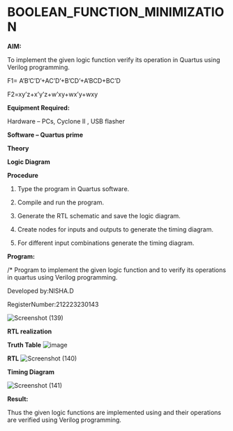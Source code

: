 # BOOLEAN_FUNCTION_MINIMIZATION

**AIM:**

To implement the given logic function verify its operation in Quartus using Verilog programming.

F1= A’B’C’D’+AC’D’+B’CD’+A’BCD+BC’D 

F2=xy’z+x’y’z+w’xy+wx’y+wxy

**Equipment Required:**

Hardware – PCs, Cyclone II , USB flasher

**Software – Quartus prime**

**Theory**

**Logic Diagram**

**Procedure**

1.	Type the program in Quartus software.

2.	Compile and run the program.

3.	Generate the RTL schematic and save the logic diagram.

4.	Create nodes for inputs and outputs to generate the timing diagram.

5.	For different input combinations generate the timing diagram.


**Program:**

/* Program to implement the given logic function and to verify its operations in quartus using Verilog programming. 

Developed by:NISHA.D 

RegisterNumber:212223230143

![Screenshot (139)](https://github.com/Nishadayalan/BOOLEAN_FUNCTION_MINIMIZATION/assets/144870468/f5936d79-1e9e-4037-98f1-7c453afa28fb)




**RTL realization**

**Truth Table**
![image](https://github.com/Nishadayalan/BOOLEAN_FUNCTION_MINIMIZATION/assets/145743072/89b083e7-5dbd-47c4-851a-6adf4d83bc46)

**RTL**
![Screenshot (140)](https://github.com/Nishadayalan/BOOLEAN_FUNCTION_MINIMIZATION/assets/144870468/0081e19e-f2c3-4a0c-b39a-09150f8fa39a)


**Timing Diagram**

![Screenshot (141)](https://github.com/Nishadayalan/BOOLEAN_FUNCTION_MINIMIZATION/assets/144870468/0edca49c-4e21-4fb0-b0db-58ddc6710fe5)

**Result:**

Thus the given logic functions are implemented using and their operations are verified using Verilog programming.


